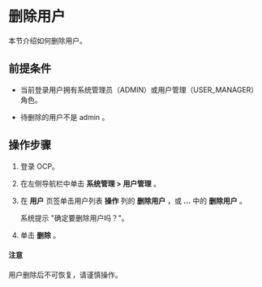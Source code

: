 # 删除用户

本节介绍如何删除用户。

## 前提条件

* 当前登录用户拥有系统管理员（ADMIN）或用户管理（USER_MANAGER）角色。

* 待删除的用户不是 admin 。

## 操作步骤

1. 登录 OCP。

2. 在左侧导航栏中单击 **系统管理 > 用户管理** 。

3. 在 **用户** 页签单击用户列表 **操作** 列的 **删除用户** ，或 **...** 中的 **删除用户** 。

   系统提示 "确定要删除用户吗？"。

4. 单击 **删除** 。

  <main id="notice" type='notice'>
    <h4>注意</h4>
    <p>用户删除后不可恢复，请谨慎操作。</p>
  </main>
